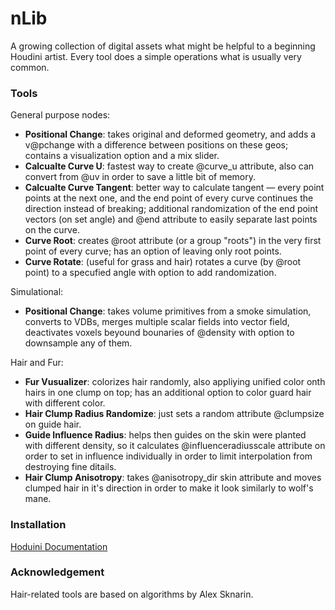 nLib
====

A growing collection of digital assets what might be helpful to a beginning Houdini artist. 
Every tool does a simple operations what is usually very common. 


### Tools

General purpose nodes:
- **Positional Change**: takes original and deformed geometry, and adds a v@pchange with a difference between positions on these geos; contains a visualization option and a mix slider. 
- **Calcualte Curve U**: fastest way to create @curve_u attribute, also can convert from @uv in order to save a little bit of memory.
- **Calcualte Curve Tangent**: better way to calculate tangent — every point points at the next one, and the end point of every curve continues the direction instead of breaking; additional randomization of the end point vectors (on set angle) and @end attribute to easily separate last points on the curve. 
- **Curve Root**: creates @root attribute (or a group "roots") in the very first point of every curve; has an option of leaving only root points.
- **Curve Rotate**: (useful for grass and hair) rotates a curve (by @root point) to a specufied angle with option to add randomization.

Simulational:
- **Positional Change**: takes volume primitives from a smoke simulation, converts to VDBs, merges multiple scalar fields into vector field, deactivates voxels beyound bounaries of @density with option to downsample any of them. 

Hair and Fur:
- **Fur Vusualizer**: colorizes hair randomly, also appliying unified color onth hairs in one clump on top;  has an additional option to color guard hair with different color.
- **Hair Clump Radius Randomize**: just sets a random attribute @clumpsize on guide hair. 
- **Guide Influence Radius**: helps then guides on the skin were planted with different density, so it calculates @influenceradiusscale attribute on order to set in influence individually in order to limit interpolation from destroying fine ditails.  
- **Hair Clump Anisotropy**: takes @anisotropy_dir skin attribute and moves clumped hair in it's direction in order to make it look similarly to wolf's mane.  

### Installation

[Hoduini Documentation](http://www.sidefx.com/docs/houdini/ref/plugins.html)

### Acknowledgement

Hair-related tools are based on algorithms by Alex Sknarin. 
